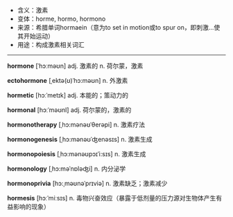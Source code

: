 - <span class="definition">含义：激素</span>
- <span class="definition">变体：horme, hormo, hormono</span>
- <span class="definition">来源：希腊单词hormaein（意为to set in motion或to spur on，即刺激…使其开始运动）</span>
- <span class="definition">用途：构成激素相关词汇</span>


---


<span class="vocabulary">**hormone**</span> [ˈhɔːməʊn] adj. 激素的 n. 荷尔蒙，激素

<span class="vocabulary">**ectohormone**</span> [ˌektə(ʊ)ˈhɔ:məʊn] n. 外激素

<span class="vocabulary">**hormetic**</span> [hɔːˈmetɪk] adj. 本能的；策动力的

<span class="vocabulary">**hormonal**</span> [hɔːˈməʊnl] adj. 荷尔蒙的，激素的

<span class="vocabulary">**hormonotherapy**</span> [ˌhɔ:mənəʊˈθerəpi] n. 激素疗法

<span class="vocabulary">**hormonogenesis**</span> [ˌhɔ:mənəʊˈʤenəsɪs] n. 激素生成

<span class="vocabulary">**hormonopoiesis**</span> [ˌhɔ:mənəʊpɔɪˈi:sɪs] n. 激素生成

<span class="vocabulary">**hormonology**</span> [ˌhɔ:məˈnɒləʤi] n. 内分泌学

<span class="vocabulary">**hormonoprivia**</span> [hɔ:ˌməʊnəˈprɪviə] n. 激素缺乏；激素减少

<span class="vocabulary">**hormesis**</span> [hɔːˈmiːsɪs] n. 毒物兴奋效应（暴露于低剂量的压力源对生物体产生有益影响的现象）
